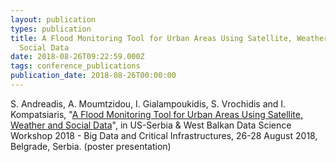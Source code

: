 ```yaml
---
layout: publication
types: publication
title: A Flood Monitoring Tool for Urban Areas Using Satellite, Weather and
  Social Data
date: 2018-08-26T09:22:59.000Z
tags: conference_publications
publication_date: 2018-08-26T00:00:00
---
```

S. Andreadis, A. Moumtzidou, I. Gialampoukidis, S. Vrochidis and I. Kompatsiaris, "[A Flood Monitoring Tool for Urban Areas Using Satellite, Weather and Social Data](https://zenodo.org/record/2542532#.X2CXdsBS9PY)", in US-Serbia & West Balkan Data Science Workshop 2018 - Big Data and Critical Infrastructures, 26-28 August 2018, Belgrade, Serbia. (poster presentation)